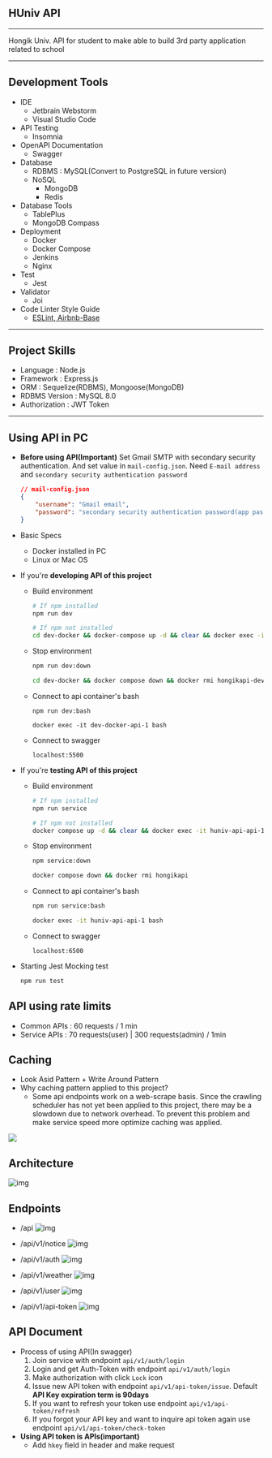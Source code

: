 ## HUniv API
***
Hongik Univ. API for student to make able to build 3rd party application related to school
***
## Development Tools
- IDE
    - Jetbrain Webstorm
    - Visual Studio Code
- API Testing
    - Insomnia
- OpenAPI Documentation
    - Swagger
- Database
    - RDBMS : MySQL(Convert to PostgreSQL in future version)
    - NoSQL
        - MongoDB
        - Redis
- Database Tools
    - TablePlus
    - MongoDB Compass
- Deployment
    - Docker 
    - Docker Compose
    - Jenkins
    - Nginx
- Test
    - Jest
- Validator
    - Joi
- Code Linter Style Guide
    - [ESLint, Airbnb-Base](https://github.com/airbnb/javascript)
***
## Project Skills
- Language : Node.js 
- Framework : Express.js
- ORM : Sequelize(RDBMS), Mongoose(MongoDB)
- RDBMS Version : MySQL 8.0
- Authorization : JWT Token
***
## Using API in PC
- **Before using API(Important)**
    Set Gmail SMTP with secondary security authentication. And set value in `mail-config.json`. Need `E-mail address` and `secondary security authentication password`

    ```json
    // mail-config.json
    {
        "username": "Gmail email",
        "password": "secondary security authentication password(app password)"
    }
    ```

- Basic Specs
    - Docker installed in PC
    - Linux or Mac OS
- If you're **developing API of this project**
    - Build environment
        ~~~bash
        # If npm installed
        npm run dev

        # If npm not installed
        cd dev-docker && docker-compose up -d && clear && docker exec -it dev-docker-api-1 bash
        ~~~
    - Stop environment  
        ~~~bash
        npm run dev:down

        cd dev-docker && docker compose down && docker rmi hongikapi-dev-container
        ~~~
    - Connect to api container's bash
        ~~~
        npm run dev:bash

        docker exec -it dev-docker-api-1 bash
        ~~~
    - Connect to swagger
        ~~~
        localhost:5500
        ~~~
- If you're **testing API of this project**
    - Build environment
        ~~~bash
        # If npm installed
        npm run service

        # If npm not installed
        docker compose up -d && clear && docker exec -it huniv-api-api-1 bash
        ~~~
    - Stop environment
        ~~~bash
        npm service:down

        docker compose down && docker rmi hongikapi
        ~~~
    - Connect to api container's bash
        ~~~bash
        npm run service:bash

        docker exec -it huniv-api-api-1 bash
        ~~~
    - Connect to swagger
        ~~~
        localhost:6500
        ~~~
- Starting Jest Mocking test
    ~~~bash
    npm run test
    ~~~
## API using rate limits

- Common APIs : 60 requests / 1 min
- Service APIs : 70 requests(user) | 300 requests(admin) / 1min 

## Caching

- Look Asid Pattern + Write Around Pattern
- Why caching pattern applied to this project?
    - Some api endpoints work on a web-scrape basis. Since the crawling scheduler has not yet been applied to this project, there may be a slowdown due to network overhead. To prevent this problem and make service speed more optimize caching was applied.

![](./img/2.png)


## Architecture
![img](./img/1.png)
## Endpoints

- /api
![img](./img/3.png)

- /api/v1/notice
![img](./img/4.png)

- /api/v1/auth
![img](./img/5.png)

- /api/v1/weather
![img](./img/6.png)

- /api/v1/user
![img](./img/7.png)

- /api/v1/api-token
![img](./img/8.png)

## API Document

- Process of using API(In swagger)
    1. Join service with endpoint `api/v1/auth/login`
    2. Login and get Auth-Token with endpoint `api/v1/auth/login`
    3. Make authorization with click `Lock` icon
    4. Issue new API token with endpoint `api/v1/api-token/issue`. Default **API Key expiration term is 90days**
    5. If you want to refresh your token use endpoint `api/v1/api-token/refresh`
    6. If you forgot your API key and want to inquire api token again use endpoint `api/v1/api-token/check-token`
- **Using API token is APIs(important)**
    - Add `hkey` field in header and make request